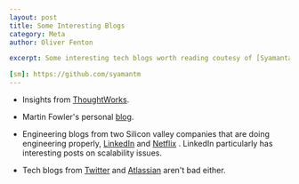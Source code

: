 ```yaml
---
layout: post
title: Some Interesting Blogs
category: Meta
author: Oliver Fenton

excerpt: Some interesting tech blogs worth reading coutesy of [Syamantak][sm].

[sm]: https://github.com/syamantm
---
```


 * Insights from [ThoughtWorks][tw].

 * Martin Fowler's personal [blog][mf].

 * Engineering blogs from two Silicon valley companies that are doing engineering properly, [LinkedIn][li] and [Netflix][nf] . LinkedIn particularly has interesting posts on scalability issues.

 * Tech blogs from [Twitter][tw] and [Atlassian][at] aren't bad either.

[tw]: http://www.thoughtworks.com/insights
[mf]: http://martinfowler.com/
[li]: https://engineering.linkedin.com/blog
[nf]: http://techblog.netflix.com/
[tw]: https://blog.twitter.com/engineering
[at]: http://blogs.atlassian.com/  
